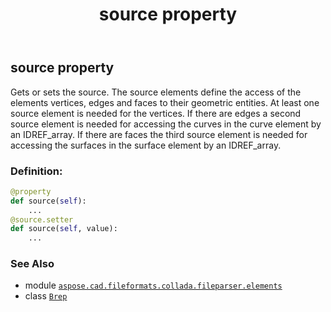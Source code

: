 ﻿---
title: source property
second_title: Aspose.CAD for Python via .NET API References
description: 
type: docs
weight: 100
url: /python-net/aspose.cad.fileformats.collada.fileparser.elements/brep/source/
is_root: false
---

## source property


Gets or sets the source.
The source elements define the access of the elements vertices, edges and faces to their geometric entities.
At least one source element is needed for the vertices.
If there are edges a second source element is needed for accessing the curves in the curve element by an IDREF_array.
If there are faces the third source element is needed for accessing the surfaces in the surface element by an IDREF_array.
### Definition:
```python
@property
def source(self):
    ...
@source.setter
def source(self, value):
    ...
```

### See Also
* module [`aspose.cad.fileformats.collada.fileparser.elements`](../../)
* class [`Brep`](/cad/python-net/aspose.cad.fileformats.collada.fileparser.elements/brep)

